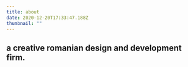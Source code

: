 ```yaml
---
title: about
date: 2020-12-20T17:33:47.188Z
thumbnail: ""
---
```


## a creative romanian design and development firm. 


